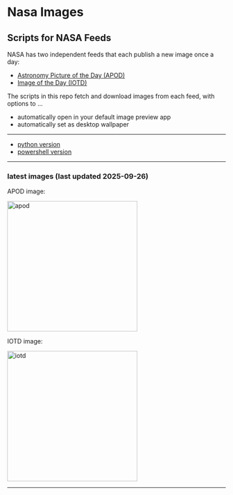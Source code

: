 # Nasa Images

## Scripts for NASA Feeds

NASA has two independent feeds that each publish a new image once a day:

- [Astronomy Picture of the Day (APOD)](https://apod.nasa.gov/apod/)
- [Image of the Day (IOTD)](https://www.nasa.gov/image-of-the-day/)

The scripts in this repo fetch and download images from each feed, with options to ...

- automatically open in your default image preview app
- automatically set as desktop wallpaper

---

- [python version](./python/README.md)
- [powershell version](./powershell/README.md)

---

### latest images (last updated 2025-09-26)

APOD image:

<a href="https://apod.nasa.gov/apod/image/2509/C2025_R2_Swan_20250921s.jpg"><img alt="apod" src="https://apod.nasa.gov/apod/image/2509/C2025_R2_Swan_20250921s.jpg" height="300" /></a>

IOTD image:

<a href="https://www.nasa.gov/image-detail/afs-8-101-1132/"><img alt="iotd" src="https://www.nasa.gov/wp-content/uploads/2025/09/ksc-20250924-ph-kls01-0018orig.jpg" height="300" /></a>

---
